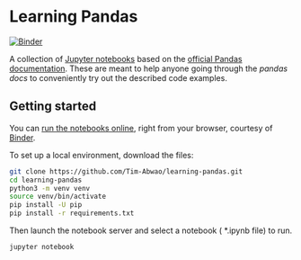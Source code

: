 # Learning Pandas

[![Binder](https://mybinder.org/badge_logo.svg)][1]

A collection of [Jupyter notebooks][2] based on the  [official Pandas documentation][3]. These are meant to help anyone going through the *pandas docs* to conveniently try out the described code examples.

## Getting started

You can [run the notebooks online][1], right from your browser, courtesy of [Binder][4].

To set up a local environment, download the files:

```bash
git clone https://github.com/Tim-Abwao/learning-pandas.git
cd learning-pandas
python3 -m venv venv
source venv/bin/activate
pip install -U pip
pip install -r requirements.txt
```

Then launch the notebook server and select a notebook ( *.ipynb file) to run.

```bash
jupyter notebook
```

[1]: https://mybinder.org/v2/gh/Tim-Abwao/learning-pandas/HEAD
[2]: https://jupyter.org
[3]: https://pandas.pydata.org/docs/
[4]: https://mybinder.org
